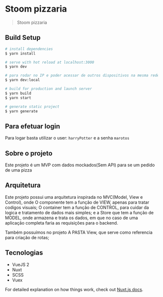 # Stoom pizzaria

> Stoom pizzaria

## Build Setup

``` bash
# install dependencies
$ yarn install

# serve with hot reload at localhost:3000
$ yarn dev

# para rodar no IP e poder acessar de outros dispositivos na mesma rede
$ yarn dev:local 

# build for production and launch server
$ yarn build
$ yarn start

# generate static project
$ yarn generate
```

## Para efetuar login
Para logar basta utilizar o user: `harryPotter`
e a senha `marotos`

## Sobre o projeto

Este projeto é um MVP com dados mockados(Sem API) para se um pedido de uma pizza

## Arquitetura

Este projeto possui uma arquitetura inspirada no MVC(Model, View e Control),
onde O componente tem a função de VIEW, apenas para tratar codigos visuais;
O container tem a função de CONTROL, para cuidar da logica e tratamento de dados
mais simples; e a Store que tem a função de MODEL, onde armazena e trata os dados,
em que no caso de uma aplicação completa faria as requisições para o backend.

Também possuímos no projeto A PASTA View, que serve como referencia para criação de rotas;

## Tecnologias
* VueJS 2
* Nuxt
* SCSS
* Vuex

For detailed explanation on how things work, check out [Nuxt.js docs](https://nuxtjs.org).
